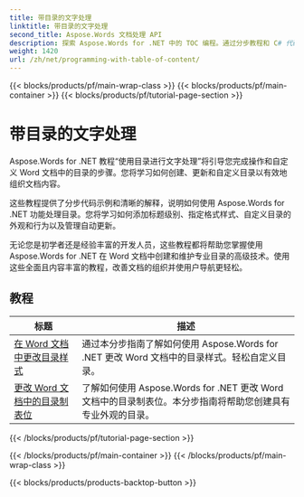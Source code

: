 ```yaml
---
title: 带目录的文字处理
linktitle: 带目录的文字处理
second_title: Aspose.Words 文档处理 API
description: 探索 Aspose.Words for .NET 中的 TOC 编程。通过分步教程和 C# 代码示例了解如何在 Word 文档中创建和操作目录。
weight: 1420
url: /zh/net/programming-with-table-of-content/
---
```


{{< blocks/products/pf/main-wrap-class >}}
{{< blocks/products/pf/main-container >}}
{{< blocks/products/pf/tutorial-page-section >}}

# 带目录的文字处理

Aspose.Words for .NET 教程“使用目录进行文字处理”将引导您完成操作和自定义 Word 文档中的目录的步骤。您将学习如何创建、更新和自定义目录以有效地组织文档内容。

这些教程提供了分步代码示例和清晰的解释，说明如何使用 Aspose.Words for .NET 功能处理目录。您将学习如何添加标题级别、指定格式样式、自定义目录的外观和行为以及管理自动更新。

无论您是初学者还是经验丰富的开发人员，这些教程都将帮助您掌握使用 Aspose.Words for .NET 在 Word 文档中创建和维护专业目录的高级技术。使用这些全面且内容丰富的教程，改善文档的组织并使用户导航更轻松。

 ## 教程
| 标题 | 描述 |
| --- | --- |
| [在 Word 文档中更改目录样式](./change-style-of-toc-level/) | 通过本分步指南了解如何使用 Aspose.Words for .NET 更改 Word 文档中的目录样式。轻松自定义目录。 |
| [更改 Word 文档中的目录制表位](./change-toc-tab-stops/) | 了解如何使用 Aspose.Words for .NET 更改 Word 文档中的目录制表位。本分步指南将帮助您创建具有专业外观的目录。 |
{{< /blocks/products/pf/tutorial-page-section >}}

{{< /blocks/products/pf/main-container >}}
{{< /blocks/products/pf/main-wrap-class >}}

{{< blocks/products/products-backtop-button >}}

